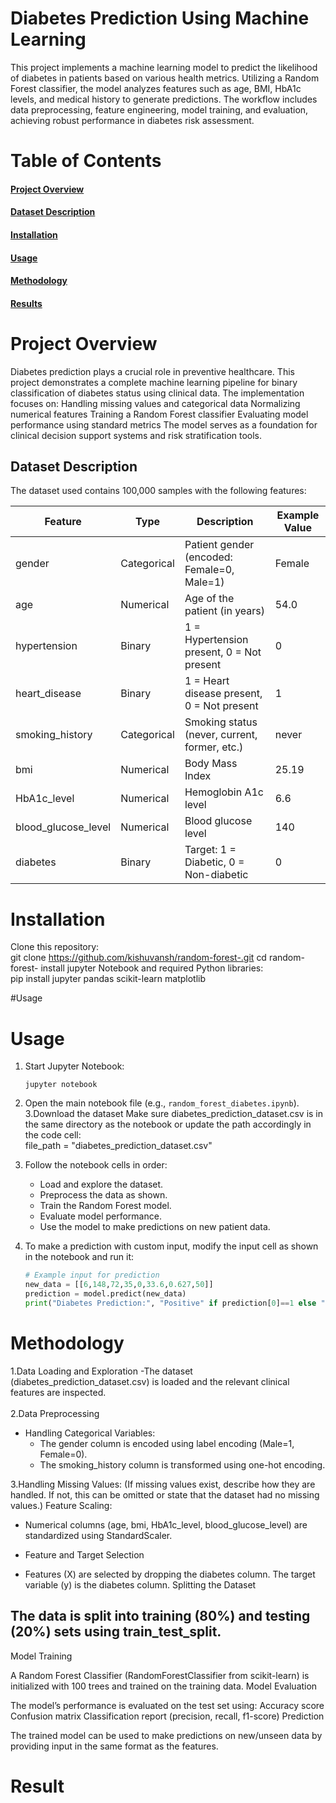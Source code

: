 #  **Diabetes Prediction Using Machine Learning**

This project implements a machine learning model to predict the likelihood of diabetes in patients based on various health metrics. Utilizing a Random Forest classifier, the model analyzes features such as age, BMI, HbA1c levels, and medical history to generate predictions. The workflow includes data preprocessing, feature engineering, model training, and evaluation, achieving robust performance in diabetes risk assessment.

# Table of Contents
#### [Project Overview](#project-overview)
#### [Dataset Description](#dataset-description)
#### [Installation](#installation)
#### [Usage](#usage)
#### [Methodology](#methodology)
#### [Results](#results)

# Project Overview
Diabetes prediction plays a crucial role in preventive healthcare. This project demonstrates a complete machine learning pipeline for binary classification of diabetes status using clinical data. The implementation focuses on:
Handling missing values and categorical data
Normalizing numerical features
Training a Random Forest classifier
Evaluating model performance using standard metrics
The model serves as a foundation for clinical decision support systems and risk stratification tools.

## Dataset Description
The dataset used contains 100,000 samples with the following features:

| Feature             | Type         | Description                                              | Example Value |
|---------------------|--------------|----------------------------------------------------------|--------------|
| gender              | Categorical  | Patient gender (encoded: Female=0, Male=1)               | Female       |
| age                 | Numerical    | Age of the patient (in years)                            | 54.0         |
| hypertension        | Binary       | 1 = Hypertension present, 0 = Not present                | 0            |
| heart_disease       | Binary       | 1 = Heart disease present, 0 = Not present               | 1            |
| smoking_history     | Categorical  | Smoking status (never, current, former, etc.)            | never        |
| bmi                 | Numerical    | Body Mass Index                                          | 25.19        |
| HbA1c_level         | Numerical    | Hemoglobin A1c level                                     | 6.6          |
| blood_glucose_level | Numerical    | Blood glucose level                                      | 140          |
| diabetes            | Binary       | Target: 1 = Diabetic, 0 = Non-diabetic                   | 0            |




# Installation
Clone this repository:</br>
git clone https://github.com/kishuvansh/random-forest-.git
cd random-forest-
install jupyter Notebook and required Python libraries:</br>
pip install jupyter pandas scikit-learn matplotlib

#Usage
# Usage

1. Start Jupyter Notebook:
    ```
    jupyter notebook
    ```
2. Open the main notebook file (e.g., `random_forest_diabetes.ipynb`).
3.Download the dataset
Make sure diabetes_prediction_dataset.csv is in the same directory as the notebook or update the path accordingly
 in the code cell:
</br>file_path = "diabetes_prediction_dataset.csv"


4. Follow the notebook cells in order:
    - Load and explore the dataset.
    - Preprocess the data as shown.
    - Train the Random Forest model.
    - Evaluate model performance.
    - Use the model to make predictions on new patient data.

5. To make a prediction with custom input, modify the input cell as shown in the notebook and run it:
    ```python
    # Example input for prediction
    new_data = [[6,148,72,35,0,33.6,0.627,50]]
    prediction = model.predict(new_data)
    print("Diabetes Prediction:", "Positive" if prediction[0]==1 else "Negative")
    ```


# Methodology
1.Data Loading and Exploration
  -The dataset (diabetes_prediction_dataset.csv) is loaded and the relevant clinical features are inspected.  
</br>
2.Data Preprocessing
  - Handling Categorical Variables:</br>
     - The gender column is encoded using label encoding (Male=1, Female=0).  </br>
      - The smoking_history column is transformed using one-hot encoding.  </br>

3.Handling Missing Values:
(If missing values exist, describe how they are handled. If not, this can be omitted or state that the dataset had no missing values.)
Feature Scaling:
  - Numerical columns (age, bmi, HbA1c_level, blood_glucose_level) are standardized using StandardScaler.
  -  Feature and Target Selection

  - Features (X) are selected by dropping the diabetes column.
The target variable (y) is the diabetes column.
Splitting the Dataset

## The data is split into training (80%) and testing (20%) sets using train_test_split.
Model Training

A Random Forest Classifier (RandomForestClassifier from scikit-learn) is initialized with 100 trees and trained on the training data.
Model Evaluation

The model’s performance is evaluated on the test set using:
Accuracy score
Confusion matrix
Classification report (precision, recall, f1-score)
Prediction

The trained model can be used to make predictions on new/unseen data by providing input in the same format as the features.


# Result
